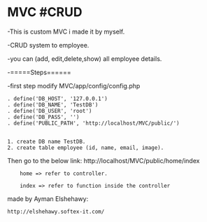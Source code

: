 # MVC #CRUD
-This is custom MVC i made it by myself.


-CRUD system to employee.

-you can (add, edit,delete,show) all employee details. 

-=====Steps======

-first step modify MVC/app/config/config.php

    . define('DB_HOST', '127.0.0.1')
    . define('DB_NAME', 'TestDB')
    . define('DB_USER', 'root')
    . define('DB_PASS', '')
    . define('PUBLIC_PATH', 'http://localhost/MVC/public/')


    1. create DB name TestDB.
    2. create table employee (id, name, email, image).
    
    
Then go to the below link:
        http://localhost/MVC/public/home/index

        home => refer to controller.

        index => refer to function inside the controller

made by Ayman Elshehawy:

    http://elshehawy.softex-it.com/
